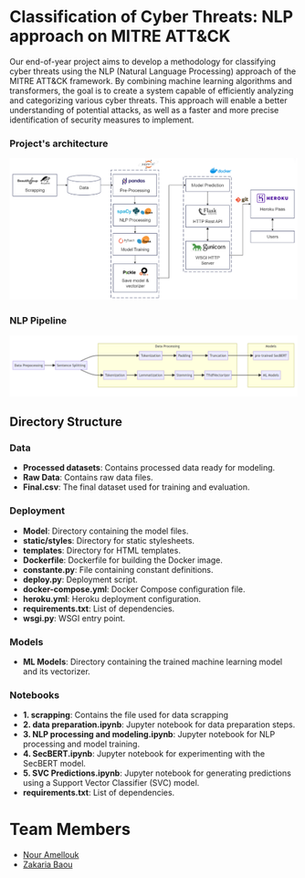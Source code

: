 # Classification of Cyber ​​Threats: NLP approach on MITRE ATT&CK

Our end-of-year project aims to develop a methodology for classifying cyber threats using the NLP (Natural Language Processing) approach of the MITRE ATT&CK framework. By combining machine learning algorithms and transformers, the goal is to create a system capable of efficiently analyzing and categorizing various cyber threats. This approach will enable a better understanding of potential attacks, as well as a faster and more precise identification of security measures to implement.

### Project's architecture
![Alt text](img/1.png)

### NLP Pipeline
![Alt text](img/2.png)

## Directory Structure

### Data
- **Processed datasets**: Contains processed data ready for modeling.
- **Raw Data**: Contains raw data files.
- **Final.csv**: The final dataset used for training and evaluation.

### Deployment
- **Model**: Directory containing the model files.
- **static/styles**: Directory for static stylesheets.
- **templates**: Directory for HTML templates.
- **Dockerfile**: Dockerfile for building the Docker image.
- **constante.py**: File containing constant definitions.
- **deploy.py**: Deployment script.
- **docker-compose.yml**: Docker Compose configuration file.
- **heroku.yml**: Heroku deployment configuration.
- **requirements.txt**: List of dependencies.
- **wsgi.py**: WSGI entry point.

### Models
- **ML Models**: Directory containing the trained machine learning model and its vectorizer.

### Notebooks
- **1. scrapping**: Contains the file used for data scrapping
- **2. data preparation.ipynb**: Jupyter notebook for data preparation steps.
- **3. NLP processing and modeling.ipynb**: Jupyter notebook for NLP processing and model training.
- **4. SecBERT.ipynb**: Jupyter notebook for experimenting with the SecBERT model.
- **5. SVC Predictions.ipynb**: Jupyter notebook for generating predictions using a Support Vector Classifier (SVC) model.
- **requirements.txt**: List of dependencies.

# Team Members
- [Nour Amellouk](https://github.com/Amellouk-Nour)
- [Zakaria Baou](https://github.com/zacharyb02)
